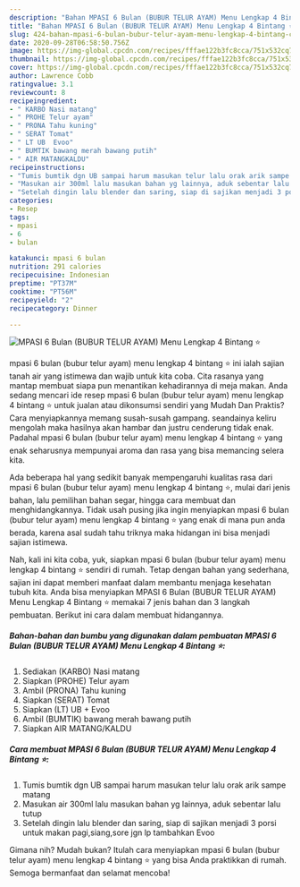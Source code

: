 ```yaml
---
description: "Bahan MPASI 6 Bulan (BUBUR TELUR AYAM) Menu Lengkap 4 Bintang ⭐ | Cara Mengolah MPASI 6 Bulan (BUBUR TELUR AYAM) Menu Lengkap 4 Bintang ⭐ Yang Lezat"
title: "Bahan MPASI 6 Bulan (BUBUR TELUR AYAM) Menu Lengkap 4 Bintang ⭐ | Cara Mengolah MPASI 6 Bulan (BUBUR TELUR AYAM) Menu Lengkap 4 Bintang ⭐ Yang Lezat"
slug: 424-bahan-mpasi-6-bulan-bubur-telur-ayam-menu-lengkap-4-bintang-cara-mengolah-mpasi-6-bulan-bubur-telur-ayam-menu-lengkap-4-bintang-yang-lezat
date: 2020-09-28T06:58:50.756Z
image: https://img-global.cpcdn.com/recipes/fffae122b3fc8cca/751x532cq70/mpasi-6-bulan-bubur-telur-ayam-menu-lengkap-4-bintang-⭐-foto-resep-utama.jpg
thumbnail: https://img-global.cpcdn.com/recipes/fffae122b3fc8cca/751x532cq70/mpasi-6-bulan-bubur-telur-ayam-menu-lengkap-4-bintang-⭐-foto-resep-utama.jpg
cover: https://img-global.cpcdn.com/recipes/fffae122b3fc8cca/751x532cq70/mpasi-6-bulan-bubur-telur-ayam-menu-lengkap-4-bintang-⭐-foto-resep-utama.jpg
author: Lawrence Cobb
ratingvalue: 3.1
reviewcount: 8
recipeingredient:
- " KARBO Nasi matang"
- " PROHE Telur ayam"
- " PRONA Tahu kuning"
- " SERAT Tomat"
- " LT UB  Evoo"
- " BUMTIK bawang merah bawang putih"
- " AIR MATANGKALDU"
recipeinstructions:
- "Tumis bumtik dgn UB sampai harum masukan telur lalu orak arik sampe matang"
- "Masukan air 300ml lalu masukan bahan yg lainnya, aduk sebentar lalu tutup"
- "Setelah dingin lalu blender dan saring, siap di sajikan menjadi 3 porsi untuk makan pagi,siang,sore jgn lp tambahkan Evoo"
categories:
- Resep
tags:
- mpasi
- 6
- bulan

katakunci: mpasi 6 bulan 
nutrition: 291 calories
recipecuisine: Indonesian
preptime: "PT37M"
cooktime: "PT56M"
recipeyield: "2"
recipecategory: Dinner

---
```



![MPASI 6 Bulan (BUBUR TELUR AYAM) Menu Lengkap 4 Bintang ⭐](https://img-global.cpcdn.com/recipes/fffae122b3fc8cca/751x532cq70/mpasi-6-bulan-bubur-telur-ayam-menu-lengkap-4-bintang-⭐-foto-resep-utama.jpg)


mpasi 6 bulan (bubur telur ayam) menu lengkap 4 bintang ⭐ ini ialah sajian tanah air yang istimewa dan wajib untuk kita coba. Cita rasanya yang mantap membuat siapa pun menantikan kehadirannya di meja makan.
Anda sedang mencari ide resep mpasi 6 bulan (bubur telur ayam) menu lengkap 4 bintang ⭐ untuk jualan atau dikonsumsi sendiri yang Mudah Dan Praktis? Cara menyiapkannya memang susah-susah gampang. seandainya keliru mengolah maka hasilnya akan hambar dan justru cenderung tidak enak. Padahal mpasi 6 bulan (bubur telur ayam) menu lengkap 4 bintang ⭐ yang enak seharusnya mempunyai aroma dan rasa yang bisa memancing selera kita.

Ada beberapa hal yang sedikit banyak mempengaruhi kualitas rasa dari mpasi 6 bulan (bubur telur ayam) menu lengkap 4 bintang ⭐, mulai dari jenis bahan, lalu pemilihan bahan segar, hingga cara membuat dan menghidangkannya. Tidak usah pusing jika ingin menyiapkan mpasi 6 bulan (bubur telur ayam) menu lengkap 4 bintang ⭐ yang enak di mana pun anda berada, karena asal sudah tahu triknya maka hidangan ini bisa menjadi sajian istimewa.




Nah, kali ini kita coba, yuk, siapkan mpasi 6 bulan (bubur telur ayam) menu lengkap 4 bintang ⭐ sendiri di rumah. Tetap dengan bahan yang sederhana, sajian ini dapat memberi manfaat dalam membantu menjaga kesehatan tubuh kita. Anda bisa menyiapkan MPASI 6 Bulan (BUBUR TELUR AYAM) Menu Lengkap 4 Bintang ⭐ memakai 7 jenis bahan dan 3 langkah pembuatan. Berikut ini cara dalam membuat hidangannya.

<!--inarticleads1-->

##### Bahan-bahan dan bumbu yang digunakan dalam pembuatan MPASI 6 Bulan (BUBUR TELUR AYAM) Menu Lengkap 4 Bintang ⭐:

1. Sediakan  (KARBO) Nasi matang
1. Siapkan  (PROHE) Telur ayam
1. Ambil  (PRONA) Tahu kuning
1. Siapkan  (SERAT) Tomat
1. Siapkan  (LT) UB + Evoo
1. Ambil  (BUMTIK) bawang merah bawang putih
1. Siapkan  AIR MATANG/KALDU




<!--inarticleads2-->

##### Cara membuat MPASI 6 Bulan (BUBUR TELUR AYAM) Menu Lengkap 4 Bintang ⭐:

1. Tumis bumtik dgn UB sampai harum masukan telur lalu orak arik sampe matang
1. Masukan air 300ml lalu masukan bahan yg lainnya, aduk sebentar lalu tutup
1. Setelah dingin lalu blender dan saring, siap di sajikan menjadi 3 porsi untuk makan pagi,siang,sore jgn lp tambahkan Evoo




Gimana nih? Mudah bukan? Itulah cara menyiapkan mpasi 6 bulan (bubur telur ayam) menu lengkap 4 bintang ⭐ yang bisa Anda praktikkan di rumah. Semoga bermanfaat dan selamat mencoba!
